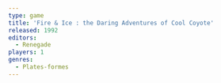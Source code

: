 ```yaml
---
type: game
title: 'Fire & Ice : the Daring Adventures of Cool Coyote'
released: 1992
editors: 
  - Renegade
players: 1
genres:
  - Plates-formes
---
```

